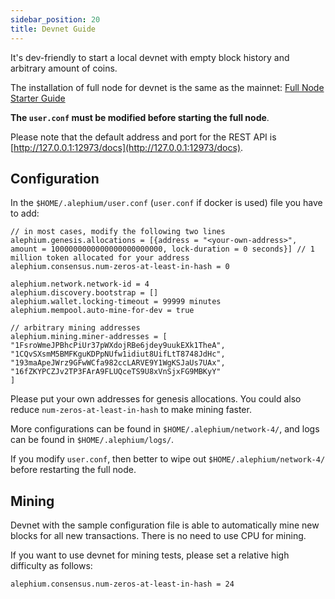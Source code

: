 ```yaml
---
sidebar_position: 20
title: Devnet Guide
---
```


It's dev-friendly to start a local devnet with empty block history and arbitrary amount of coins.

The installation of full node for devnet is the same as the mainnet: [Full Node Starter Guide](full-node/Full-Node-Starter-Guide.md)

**The `user.conf` must be modified before starting the full node**.

Please note that the default address and port for the REST API is [http://127.0.0.1:12973/docs](http://127.0.0.1:12973/docs).

## Configuration

In the `$HOME/.alephium/user.conf` (`user.conf` if docker is used) file you have to add:

```
// in most cases, modify the following two lines
alephium.genesis.allocations = [{address = "<your-own-address>", amount = 1000000000000000000000000, lock-duration = 0 seconds}] // 1 million token allocated for your address
alephium.consensus.num-zeros-at-least-in-hash = 0

alephium.network.network-id = 4
alephium.discovery.bootstrap = []
alephium.wallet.locking-timeout = 99999 minutes
alephium.mempool.auto-mine-for-dev = true

// arbitrary mining addresses
alephium.mining.miner-addresses = [
"1FsroWmeJPBhcPiUr37pWXdojRBe6jdey9uukEXk1TheA",
"1CQvSXsmM5BMFKguKDPpNUfw1idiut8UifLtT8748JdHc",
"193maApeJWrz9GFwWCfa982ccLARVE9Y1WgKSJaUs7UAx",
"16fZKYPCZJv2TP3FArA9FLUQceTS9U8xVnSjxFG9MBKyY"
]
```

Please put your own addresses for genesis allocations. You could also reduce `num-zeros-at-least-in-hash` to make mining faster.

More configurations can be found in `$HOME/.alephium/network-4/`, and logs can be found in `$HOME/.alephium/logs/`.

If you modify `user.conf`, then better to wipe out `$HOME/.alephium/network-4/` before restarting the full node.

## Mining

Devnet with the sample configuration file is able to automatically mine new blocks for all new transactions. There is no need to use CPU for mining.

If you want to use devnet for mining tests, please set a relative high difficulty as follows:

```
alephium.consensus.num-zeros-at-least-in-hash = 24
```
